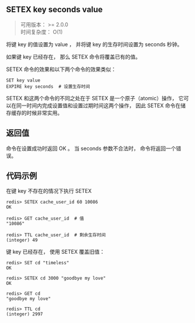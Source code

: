 ## SETEX key seconds value
> 可用版本： >= 2.0.0 <br/>
  时间复杂度： O(1)

将键 key 的值设置为 value ， 并将键 key 的生存时间设置为 seconds 秒钟。

如果键 key 已经存在， 那么 SETEX 命令将覆盖已有的值。

SETEX 命令的效果和以下两个命令的效果类似：

```shell script
SET key value
EXPIRE key seconds  # 设置生存时间
```

SETEX 和这两个命令的不同之处在于 SETEX 是一个原子（atomic）操作， 它可以在同一时间内完成设置值和设置过期时间这两个操作， 因此 SETEX 命令在储存缓存的时候非常实用。

## 返回值
命令在设置成功时返回 OK 。 当 seconds 参数不合法时， 命令将返回一个错误。

## 代码示例
在键 key 不存在的情况下执行 SETEX 
```shell script
redis> SETEX cache_user_id 60 10086
OK

redis> GET cache_user_id  # 值
"10086"

redis> TTL cache_user_id  # 剩余生存时间
(integer) 49
```
键 key 已经存在， 使用 SETEX 覆盖旧值：
```shell script
redis> SET cd "timeless"
OK

redis> SETEX cd 3000 "goodbye my love"
OK

redis> GET cd
"goodbye my love"

redis> TTL cd
(integer) 2997
```
